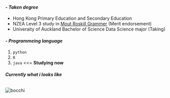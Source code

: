 #### - *Taken degree*
* Hong Kong Primary Education and Secondary Education 
* NZEA Level 3 study in [Mout Roskill Grammer](https://www.mrgs.school.nz/) (Merit endorsement)
* Univeraity of Auckland Bachelor of Science Data Science major (Taking)

#### - *Programmeing language*
1. `python`
2. `R`
3. `java` <<= **Studying now**





###### **Currently what i looks like**
![bocchi](https://media.tenor.com/e046riJYwWwAAAAC/bocchi-bocchi-the-rock.gif)
